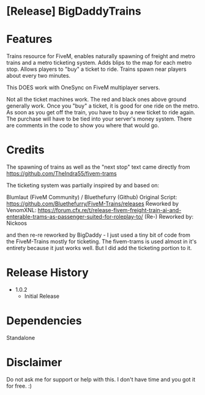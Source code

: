 # [Release] BigDaddyTrains

# Features

Trains resource for FiveM, enables naturally spawning of freight and metro trains and a metro ticketing system. 
Adds blips to the map for each metro stop. Allows players to "buy" a ticket to ride. Trains spawn near players about every two minutes.

This DOES work with OneSync on FiveM multiplayer servers.

Not all the ticket machines work. The red and black ones above ground generally work. Once you "buy" a ticket, it is good for one ride on the metro. As soon as you get off the train, you have to buy a new ticket to ride again. The purchase will have to be tied into your server's money system. There are comments in the code to show you where that would go.

# Credits

The spawning of trains as well as the "next stop" text came directly from https://github.com/TheIndra55/fivem-trams

The ticketing system was partially inspired by and based on:

Blumlaut (FiveM Community) / Bluethefurry (Github) Original Script: https://github.com/Bluethefurry/FiveM-Trains/releases
Reworked by VenomXNL: https://forum.cfx.re/t/release-fivem-freight-train-ai-and-enterable-trams-as-passenger-suited-for-roleplay-to/
(Re-) Reworked by: Nickoos

and then re-re reworked by BigDaddy - I just used a tiny bit of code from the FiveM-Trains mostly for ticketing. The fivem-trams is used almost in it's entirety because it just works well. But I did add the ticketing portion to it.


# Release History

* 1.0.2
    * Initial Release
	
# Dependencies

Standalone

# Disclaimer

Do not ask me for support or help with this. I don't have time and you got it for free. :)